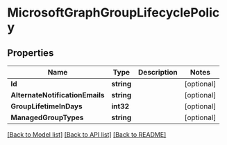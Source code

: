 # MicrosoftGraphGroupLifecyclePolicy

## Properties

Name | Type | Description | Notes
------------ | ------------- | ------------- | -------------
**Id** | **string** |  | [optional] 
**AlternateNotificationEmails** | **string** |  | [optional] 
**GroupLifetimeInDays** | **int32** |  | [optional] 
**ManagedGroupTypes** | **string** |  | [optional] 

[[Back to Model list]](../README.md#documentation-for-models) [[Back to API list]](../README.md#documentation-for-api-endpoints) [[Back to README]](../README.md)


